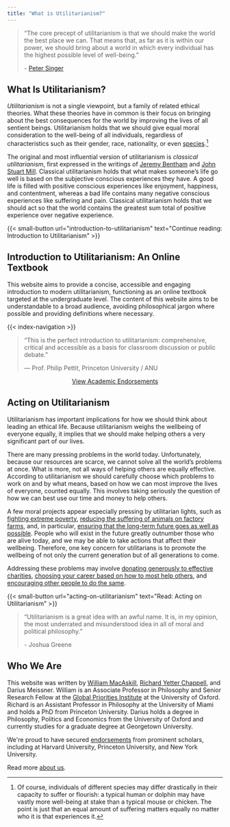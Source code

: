 ```yaml
---
title: "What is Utilitarianism?"
---
```


<div class="dark-background">

<div class="homepage-center">

> “The core precept of utilitarianism is that we should make the world the best place we can. That means that, as far as it is within our power, we should bring about a world in which every individual has the highest possible level of well-being.”
>
> \- [Peter Singer](https://www.utilitarianism.net/utilitarian-thinker/peter-singer)

</div>

</div>

<div class="homepage-center">

## What Is Utilitarianism?

_Utilitarianism_ is not a single viewpoint, but a family of related ethical theories. What these theories have in common is their focus on bringing about the best consequences for the world by improving the lives of all sentient beings. Utilitarianism holds that we should give equal moral consideration to the well-being of all individuals, regardless of characteristics such as their gender, race, nationality, or even [species](https://www.utilitarianism.net/guest-essays/utilitarianism-and-nonhuman-animals#the-moral-status-of-animals).[^1]

The original and most influential version of utilitarianism is _classical utilitarianism_, first expressed in the writings of [Jeremy Bentham](https://www.utilitarianism.net/utilitarian-thinker/jeremy-bentham) and [John Stuart Mill](https://www.utilitarianism.net/utilitarian-thinker/john-stuart-mill). Classical utilitarianism holds that what makes someone’s life go well is based on the  subjective conscious experiences they have. A good life is filled with positive conscious experiences like enjoyment, happiness, and contentment, whereas a bad life contains many negative conscious experiences like suffering and pain. Classical utilitarianism holds that we should act so that the world contains the greatest sum total of positive experience over negative experience.

{{< small-button url="introduction-to-utilitarianism" text="Continue reading: Introduction to Utilitarianism" >}}

</div>

<div class="dark-background">

<div class="homepage-center">

## Introduction to Utilitarianism: An Online Textbook

This website aims to provide a concise, accessible and engaging introduction to modern utilitarianism, functioning as an online textbook targeted at the undergraduate level. The content of this website aims to be understandable to a broad audience, avoiding philosophical jargon where possible and providing definitions where necessary.

{{< index-navigation >}}

> “This is the perfect introduction to utilitarianism: comprehensive, critical and accessible as a basis for classroom discussion or public debate.”
>
> — Prof. Philip Pettit, Princeton University / ANU

<center>

[View Academic Endorsements](https://www.utilitarianism.net/about#endorsements)

</center>

</div>

</div>

<div class="homepage-center">

## Acting on Utilitarianism

Utilitarianism has important implications for how we should think about leading an ethical life. Because utilitarianism weighs the wellbeing of everyone equally, it implies that we should make helping others a very significant part of our lives.

There are many pressing problems in the world today. Unfortunately, because our resources are scarce, we cannot solve all the world’s problems at once. What is more, not all ways of helping others are equally effective. According to utilitarianism we should carefully choose which problems to work on and by what means, based on how we can most improve the lives of everyone, counted equally. This involves taking seriously the question of how we can best use our time and money to help others.

A few moral projects appear especially pressing by utilitarian lights, such as [fighting extreme poverty](https://www.utilitarianism.net/acting-on-utilitarianism#global-health-and-development), [reducing the suffering of animals on factory farms](https://www.utilitarianism.net/acting-on-utilitarianism#farm-animal-welfare), and, in particular, [ensuring that the long-term future goes as well as possible](https://www.utilitarianism.net/acting-on-utilitarianism#existential-risk-reduction). People who will exist in the future greatly outnumber those who are alive today, and we may be able to take actions that affect their wellbeing. Therefore, one key concern for utilitarians is to promote the wellbeing of not only the current generation but of all generations to come.

Addressing these problems may involve [donating generously to effective charities](https://www.utilitarianism.net/acting-on-utilitarianism#charitable-giving), [choosing your career based on how to most help others](https://www.utilitarianism.net/acting-on-utilitarianism#career-choice), and [encouraging other people to do the same](https://www.utilitarianism.net/acting-on-utilitarianism#outreach).

{{< small-button url="acting-on-utilitarianism" text="Read: Acting on Utilitarianism" >}}

</div>

<div class="dark-background">

<div class="homepage-center">

> “Utilitarianism is a great idea with an awful name. It is, in my opinion, the most underrated and misunderstood idea in all of moral and political philosophy.”
>
> \- Joshua Greene

</div>

</div>

<div class="homepage-center">

## Who We Are

This website was written by [William MacAskill](http://www.williammacaskill.com/), [Richard Yetter Chappell](http://yetterchappell.net/Richard/), and Darius Meissner. William is an Associate Professor in Philosophy and Senior Research Fellow at the [Global Priorities Institute](https://globalprioritiesinstitute.org/) at the University of Oxford. Richard is an Assistant Professor in Philosophy at the University of Miami and holds a PhD from Princeton University. Darius holds a degree in Philosophy, Politics and Economics from the University of Oxford and currently studies for a graduate degree at Georgetown University.

We're proud to have secured [endorsements](https://www.utilitarianism.net/about#endorsements) from prominent scholars, including at Harvard University, Princeton University, and New York University.

Read more [about us](/about).

</div>

[^1]:
     Of course, individuals of different species may differ drastically in their capacity to suffer or flourish: a typical human or dolphin may have vastly more well-being at stake than a typical mouse or chicken. The point is just that an equal amount of suffering matters equally no matter who it is that experiences it.
